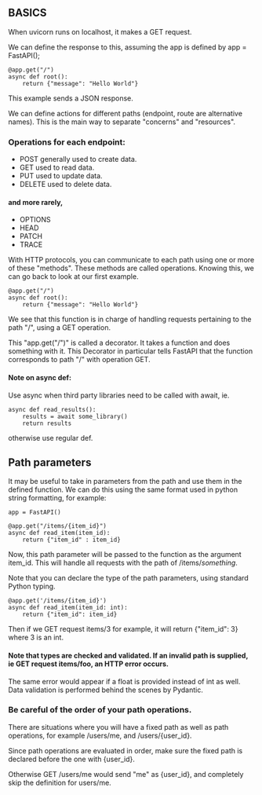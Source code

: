 ## BASICS

When uvicorn runs on localhost, it makes a GET request.

We can define the response to this, assuming the app is defined by app = FastAPI();

    @app.get("/")
    async def root():
        return {"message": "Hello World"}
    
This example sends a JSON response.

We can define actions for different paths (endpoint, route are alternative names). This is the main way to separate "concerns" and "resources".

### Operations for each endpoint:

- POST
  generally used to create data.
- GET
  used to read data.
- PUT
  used to update data.
- DELETE
  used to delete data.

#### and more rarely,

- OPTIONS
- HEAD
- PATCH
- TRACE

With HTTP protocols, you can communicate to each path using one or more of these "methods". These methods are called operations.
Knowing this, we can go back to look at our first example.

    @app.get("/")
    async def root():
        return {"message": "Hello World"}

We see that this function is in charge of handling requests pertaining to the path "/", using a GET operation.

This "app.get("/")" is called a decorator. It takes a function and does something with it.
This Decorator in particular tells FastAPI that the function corresponds to path "/" with operation GET.

#### Note on async def:
Use async when third party libraries need to be called with await, ie.

    async def read_results():
        results = await some_library()
        return results

otherwise use regular def.

## Path parameters

It may be useful to take in parameters from the path and use them in the defined function. We can do this using the same 
format used in python string formatting, for example:

    app = FastAPI()
    
    @app.get("/items/{item_id}")
    async def read_item(item_id):
        return {"item_id" : item_id}
        
Now, this path parameter will be passed to the function as the argument item_id. This will handle all requests with the 
path of /items/*something*.

Note that you can declare the type of the path parameters, using standard Python typing.
    
    @app.get('/items/{item_id}')
    async def read_item(item_id: int):
        return {"item_id": item_id}
       
Then if we GET request items/3 for example, it will return {"item_id": 3} where 3 is an int.

#### Note that types are checked and validated. If an invalid path is supplied, ie GET request items/foo, an HTTP error occurs.

The same error would appear if a float is provided instead of int as well.
Data validation is performed behind the scenes by Pydantic. 

### Be careful of the order of your path operations.

There are situations where you will have a fixed path as well as path operations, for example
/users/me, and /users/{user_id}.

Since path operations are evaluated in order, make sure the fixed path is declared before the one with {user_id}.

Otherwise GET /users/me would send "me" as {user_id}, and completely skip the definition for users/me.




    

